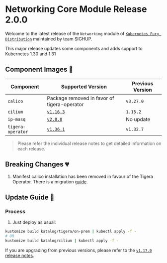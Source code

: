 # Networking Core Module Release 2.0.0

Welcome to the latest release of the `Networking` module of [`Kubernetes Fury Distribution`](https://github.com/sighupio/fury-distribution) maintained by team SIGHUP.

This major release updates some components and adds support to Kubernetes 1.30 and 1.31

## Component Images 🚢

| Component         | Supported Version                                                                | Previous Version |
| ----------------- | -------------------------------------------------------------------------------- | ---------------- |
| `calico`          | Package removed in favor of tigera-operator                                      | `v3.27.0`        |
| `cilium`          | [`v1.16.3`](https://github.com/cilium/cilium/releases/tag/v1.15.2)               | `1.15.2`         |
| `ip-masq`         | [`v2.8.0`](https://github.com/kubernetes-sigs/ip-masq-agent/releases/tag/v2.8.0) | No update        |
| `tigera-operator` | [`v1.36.1`](https://github.com/tigera/operator/releases/tag/v1.36.1)             | `v1.32.7`        |

> Please refer the individual release notes to get detailed information on each release.

## Breaking Changes 💔

1. Manifest calico installation has been removed in favour of the Tigera Operator. There is a migration [guide](https://github.com/sighupio/fury-kubernetes-networking/blob/v2.0.0/katalog/tigera/README.md#migrating-from-calico-manifests-to-the-tigera-operator).

## Update Guide 🦮

### Process

1. Just deploy as usual:

```bash
kustomize build katalog/tigera/on-prem | kubectl apply -f -
# OR
kustomize build katalog/cilium | kubectl apply -f -
```

If you are upgrading from previous versions, please refer to the [`v1.17.0` release notes](https://github.com/sighupio/fury-kubernetes-networking/releases/tag/v1.17.0).
